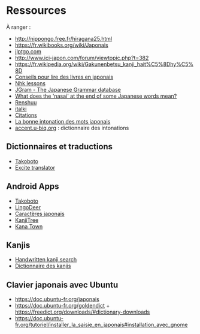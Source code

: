 # Ressources

À ranger :

- http://nippongo.free.fr/hiragana25.html
- https://fr.wikibooks.org/wiki/Japonais
- [jlptgo.com](http://jlptgo.com/)
- http://www.ici-japon.com/forum/viewtopic.php?t=382
- https://fr.wikipedia.org/wiki/Gakunenbetsu_kanji_hait%C5%8Dhy%C5%8D
- [Conseils pour lire des livres en japonais](https://ameliemarieintokyo.com/lire-livres-en-japonais/)
- [Nhk lessons](https://www.nhk.or.jp/lesson/french/learn/list/)
- [JGram - The Japanese Grammar database](http://jgram.org/)
- [What does the 'nasai' at the end of some Japanese words mean?](https://answers.yahoo.com/question/index?qid=20100110113011AAWz6sH&guccounter=1)
- [Renshuu](https://www.renshuu.org/)
- [italki](https://www.italki.com/teachers/japanese?speaks%5B0%5D=french&teacher_type=pro)
- [Citations](http://www.guidetojapanese.org/french/quotation.html)
- [La bonne intonation des mots japonais](https://www.youtube.com/watch?v=2BDme2oebH8)
- [accent.u-biq.org](https://accent.u-biq.org/) : dictionnaire des intonations

## Dictionnaires et traductions

- [Takoboto](https://takoboto.jp/)
- [Excite translator](https://www.excite.co.jp/world/french/)

## Android Apps

- [Takoboto](https://play.google.com/store/apps/details?id=jp.takoboto)
- [LingoDeer](https://play.google.com/store/apps/details?id=com.lingodeer)
- [Caractères japonais](https://play.google.com/store/apps/details?id=com.study_languages_online.kanji)
- [KanjiTree](https://play.google.com/store/apps/details?id=com.asji.kanjitree)
- [Kana Town](https://play.google.com/store/apps/details?id=fr.koridev.kanatown)

## Kanjis

- [Handwritten kanji search](https://kanji.sljfaq.org/)
- [Dictionnaire des kanjis](http://kanji.free.fr/)

## Clavier japonais avec Ubuntu

- https://doc.ubuntu-fr.org/japonais
- https://doc.ubuntu-fr.org/goldendict + https://freedict.org/downloads/#dictionary-downloads
- https://doc.ubuntu-fr.org/tutoriel/installer_la_saisie_en_japonais#installation_avec_gnome
